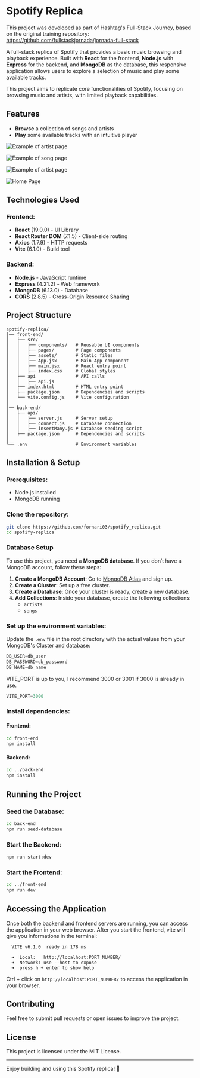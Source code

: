 # Spotify Replica

This project was developed as part of Hashtag's Full-Stack Journey, based on the original training repository: https://github.com/fullstackjornada/jornada-full-stack

A full-stack replica of Spotify that provides a basic music browsing and playback experience. Built with **React** for the frontend, **Node.js** with **Express** for the backend, and **MongoDB** as the database, this responsive application allows users to explore a selection of music and play some available tracks.

This project aims to replicate core functionalities of Spotify, focusing on browsing music and artists, with limited playback capabilities.

## Features
- **Browse** a collection of songs and artists
- **Play** some available tracks with an intuitive player


![Example of artist page](images/GrupoMenosEMais.png)

![Example of song page](images/UltimaNoite.png)

![Example of artist page](images/HenriqueEJuliano.png)

![Home Page](images/HomePage.png)


## Technologies Used

### Frontend:
- **React** (19.0.0) - UI Library
- **React Router DOM** (7.1.5) - Client-side routing
- **Axios** (1.7.9) - HTTP requests
- **Vite** (6.1.0) - Build tool

### Backend:
- **Node.js** - JavaScript runtime
- **Express** (4.21.2) - Web framework
- **MongoDB** (6.13.0) - Database
- **CORS** (2.8.5) - Cross-Origin Resource Sharing

## Project Structure

```
spotify-replica/
│── front-end/
│   ├── src/
│   │   ├── components/   # Reusable UI components
│   │   ├── pages/        # Page components
│   │   ├── assets/       # Static files
│   │   ├── App.jsx       # Main App component
│   │   ├── main.jsx      # React entry point
│   │   ├── index.css     # Global styles
│   ├── api               # API calls
│   │   ├── api.js
│   ├── index.html        # HTML entry point
│   ├── package.json      # Dependencies and scripts
│   └── vite.config.js    # Vite configuration
│
│── back-end/
│   ├── api/
│   │   ├── server.js     # Server setup
│   │   ├── connect.js    # Database connection
│   │   ├── insertMany.js # Database seeding script
│   ├── package.json      # Dependencies and scripts
│
└── .env                  # Environment variables
```

## Installation & Setup

### Prerequisites:
- Node.js installed
- MongoDB running

### Clone the repository:
```sh
git clone https://github.com/fornari03/spotify_replica.git
cd spotify-replica
```

### Database Setup
To use this project, you need a **MongoDB database**. If you don’t have a MongoDB account, follow these steps:

1. **Create a MongoDB Account**: Go to [MongoDB Atlas](https://www.mongodb.com/cloud/atlas) and sign up.
2. **Create a Cluster**: Set up a free cluster.
3. **Create a Database**: Once your cluster is ready, create a new database.
4. **Add Collections**: Inside your database, create the following collections:
   - `artists`
   - `songs`


### Set up the environment variables:
Update the `.env` file in the root directory with the actual values from your MongoDB's Cluster and database:
```js
DB_USER=db_user
DB_PASSWORD=db_password
DB_NAME=db_name
```

VITE_PORT is up to you, I recommend 3000 or 3001 if 3000 is already in use.
```js
VITE_PORT=3000
```

### Install dependencies:
#### Frontend:
```sh
cd front-end
npm install
```

#### Backend:
```sh
cd ../back-end
npm install
```

## Running the Project

### Seed the Database:
```sh
cd back-end
npm run seed-database
```

### Start the Backend:
```sh
npm run start:dev
```

### Start the Frontend:
```sh
cd ../front-end
npm run dev
```

## Accessing the Application

Once both the backend and frontend servers are running, you can access the application in your web browser. After you start the frontend, vite will give you informations in the terminal:

```
  VITE v6.1.0  ready in 178 ms

  ➜  Local:   http://localhost:PORT_NUMBER/
  ➜  Network: use --host to expose
  ➜  press h + enter to show help
```
Ctrl + click on `http://localhost:PORT_NUMBER/` to access the application in your browser.

## Contributing
Feel free to submit pull requests or open issues to improve the project.

## License
This project is licensed under the MIT License.

---

Enjoy building and using this Spotify replica! 🎵

